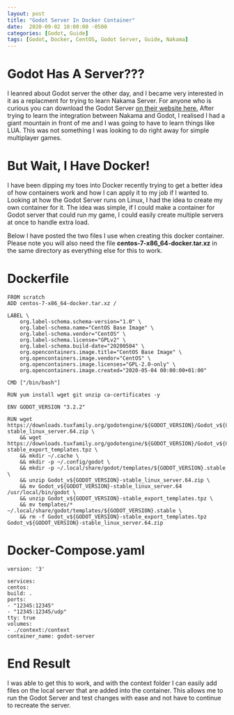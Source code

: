 ```yaml
---
layout: post
title: "Godot Server In Docker Container"
date:  2020-09-02 10:00:00 -0500
categories: [Godot, Guide]
tags: [Godot, Docker, CentOS, Godot Server, Guide, Nakama]
---
```


# Godot Has A Server???

I leanred about Godot server the other day, and I became very interested in it as a replacment for trying to learn Nakama Server. For anyone who is curious you can download the Godot Server <a href="https://godotengine.org/download/server">on their website here.</a> After trying to learn the integration between Nakama and Godot, I realised I had a giant mountain in front of me and I was going to have to learn things like LUA. This was not something I was looking to do right away for simple multiplayer games.

<!--more-->

# But Wait, I Have Docker!

I have been dipping my toes into Docker recently trying to get a better idea of how containers work and how I can apply it to my job if I wanted to. Looking at how the Godot Server runs on Linux, I had the idea to create my own container for it. The idea was simple, if I could make a container for Godot server that could run my game, I could easily create multiple servers at once to handle extra load.

Below I have posted the two files I use when creating this docker container. Please note you will also need the file **centos-7-x86_64-docker.tar.xz** in the same directory as everything else for this to work.

# Dockerfile

    FROM scratch
    ADD centos-7-x86_64-docker.tar.xz /

    LABEL \
        org.label-schema.schema-version="1.0" \
        org.label-schema.name="CentOS Base Image" \
        org.label-schema.vendor="CentOS" \
        org.label-schema.license="GPLv2" \
        org.label-schema.build-date="20200504" \
        org.opencontainers.image.title="CentOS Base Image" \
        org.opencontainers.image.vendor="CentOS" \
        org.opencontainers.image.licenses="GPL-2.0-only" \
        org.opencontainers.image.created="2020-05-04 00:00:00+01:00"

    CMD ["/bin/bash"]

    RUN yum install wget git unzip ca-certificates -y

    ENV GODOT_VERSION "3.2.2"

    RUN wget https://downloads.tuxfamily.org/godotengine/${GODOT_VERSION}/Godot_v${GODOT_VERSION}-stable_linux_server.64.zip \
        && wget https://downloads.tuxfamily.org/godotengine/${GODOT_VERSION}/Godot_v${GODOT_VERSION}-stable_export_templates.tpz \
        && mkdir ~/.cache \
        && mkdir -p ~/.config/godot \
        && mkdir -p ~/.local/share/godot/templates/${GODOT_VERSION}.stable \
        && unzip Godot_v${GODOT_VERSION}-stable_linux_server.64.zip \
        && mv Godot_v${GODOT_VERSION}-stable_linux_server.64 /usr/local/bin/godot \
        && unzip Godot_v${GODOT_VERSION}-stable_export_templates.tpz \
        && mv templates/* ~/.local/share/godot/templates/${GODOT_VERSION}.stable \
        && rm -f Godot_v${GODOT_VERSION}-stable_export_templates.tpz Godot_v${GODOT_VERSION}-stable_linux_server.64.zip

# Docker-Compose.yaml

    version: '3'

    services:
    centos:
    build: .
    ports:
    - "12345:12345"
    - "12345:12345/udp"
    tty: true
    volumes:
    - ./context:/context
    container_name: godot-server

# End Result

I was able to get this to work, and with the context folder I can easily add files on the local server that are added into the container. This allows me to run the Godot Server and test changes with ease and not have to continue to recreate the server.

